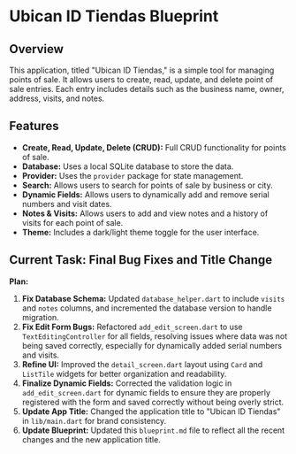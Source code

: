 # Ubican ID Tiendas Blueprint

## Overview

This application, titled "Ubican ID Tiendas," is a simple tool for managing points of sale. It allows users to create, read, update, and delete point of sale entries. Each entry includes details such as the business name, owner, address, visits, and notes.

## Features

*   **Create, Read, Update, Delete (CRUD):** Full CRUD functionality for points of sale.
*   **Database:** Uses a local SQLite database to store the data.
*   **Provider:** Uses the `provider` package for state management.
*   **Search:** Allows users to search for points of sale by business or city.
*   **Dynamic Fields:** Allows users to dynamically add and remove serial numbers and visit dates.
*   **Notes & Visits:** Allows users to add and view notes and a history of visits for each point of sale.
*   **Theme:** Includes a dark/light theme toggle for the user interface.

## Current Task: Final Bug Fixes and Title Change

**Plan:**

1.  **Fix Database Schema:** Updated `database_helper.dart` to include `visits` and `notes` columns, and incremented the database version to handle migration.
2.  **Fix Edit Form Bugs:** Refactored `add_edit_screen.dart` to use `TextEditingController` for all fields, resolving issues where data was not being saved correctly, especially for dynamically added serial numbers and visits.
3.  **Refine UI:** Improved the `detail_screen.dart` layout using `Card` and `ListTile` widgets for better organization and readability.
4.  **Finalize Dynamic Fields:** Corrected the validation logic in `add_edit_screen.dart` for dynamic fields to ensure they are properly registered with the form and saved correctly without being overly strict.
5.  **Update App Title:** Changed the application title to "Ubican ID Tiendas" in `lib/main.dart` for brand consistency.
6.  **Update Blueprint:** Updated this `blueprint.md` file to reflect all the recent changes and the new application title.
